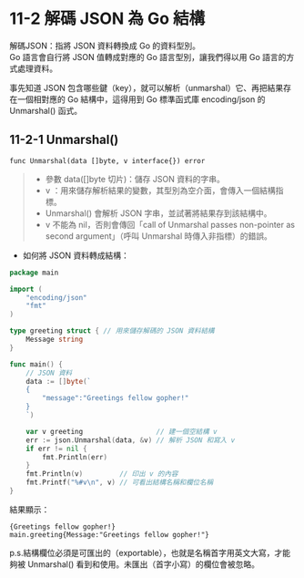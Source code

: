 # 11-2 解碼 JSON 為 Go 結構
解碼JSON：指將 JSON 資料轉換成 Go 的資料型別。  
Go 語言會自行將 JSON 值轉成對應的 Go 語言型別，讓我們得以用 Go 語言的方式處理資料。  

事先知道 JSON 包含哪些鍵（key），就可以解析（unmarshal）它、再把結果存在一個相對應的 Go 結構中，這得用到 Go 標準函式庫 encoding/json 的 Unmarshal() 函式。

## 11-2-1 Unmarshal()
```
func Unmarshal(data []byte, v interface{}) error
```
> * 參數 data([]byte 切片)：儲存 JSON 資料的字串。
> * v ：用來儲存解析結果的變數，其型別為空介面，會傳入一個結構指標。
> * Unmarshal() 會解析 JSON 字串，並試著將結果存到該結構中。
> * v 不能為 nil，否則會傳回「call of Unmarshal passes non-pointer as second argument」（呼叫 Unmarshal 時傳入非指標）的錯誤。  

* 如何將 JSON 資料轉成結構：
```go
package main

import (
	"encoding/json"
	"fmt"
)

type greeting struct { // 用來儲存解碼的 JSON 資料結構
	Message string
}

func main() {
	// JSON 資料
	data := []byte(`
	{
		"message":"Greetings fellow gopher!"
	}
	`)

	var v greeting                  // 建一個空結構 v
	err := json.Unmarshal(data, &v) // 解析 JSON 和寫入 v
	if err != nil {
		fmt.Println(err)
	}
	fmt.Println(v)         // 印出 v 的內容
	fmt.Printf("%#v\n", v) // 可看出結構名稱和欄位名稱
}
```
結果顯示：
```
{Greetings fellow gopher!}
main.greeting{Message:"Greetings fellow gopher!"}
```

p.s.結構欄位必須是可匯出的（exportable），也就是名稱首字用英文大寫，才能夠被 Unmarshal() 看到和使用。未匯出（首字小寫）的欄位會被忽略。
